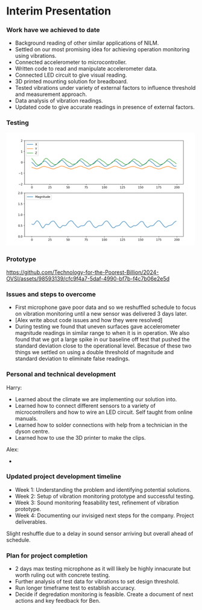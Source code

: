 # Interim Presentation

### Work have we achieved to date

- Background reading of other similar applications of NILM. 
- Settled on our most promising idea for achieving operation monitoring using vibrations.
- Connected accelerometer to microcontroller.
- Written code to read and manipulate accelerometer data.
- Connected LED circuit to give visual reading. 
- 3D printed mounting solution for breadboard. 
- Tested vibrations under variety of external factors to influence threshold and measurement approach.
- Data analysis of vibration readings.
- Updated code to give accurate readings in presence of external factors.

### Testing

<img src="assets/plotter_with_magnitude.png" alt="Screenshot of python plotter" width="500"/>


### Prototype

https://github.com/Technology-for-the-Poorest-Billion/2024-OVSI/assets/98593139/cfc9f4a7-5daf-4990-bf7b-f4c7b06e2e5d

### Issues and steps to overcome

- First microphone gave poor data and so we reshuffled schedule to focus on vibration monitoring until a new sensor was delivered 3 days later. 
- [Alex write about code issues and how they were resolved]
- During testing we found that uneven surfaces gave accelerometer magnitude readings in similar range to when it is in operation. We also found that we got a large spike in our baseline off test that pushed the standard deviation close to the operational level. Becasue of these two things we settled on using a double threshold of magnitude and standard deviation to eliminate false readings. 

### Personal and technical development

Harry: 

- Learned about the climate we are implementing our solution into. 
- Learned how to connect different sensors to a variety of microcontrollers and how to wire an LED circuit. Self taught from online manuals.
- Learned how to solder connections with help from a technician in the dyson centre.
- Learned how to use the 3D printer to make the clips. 

Alex:

- 

### Updated project development timeline 

- Week 1: Understanding the problem and identifying potential solutions.
- Week 2: Setup of vibration monitoring prototype and successful testing. 
- Week 3: Sound monitoring feasability test, refinement of vibration prototype. 
- Week 4: Documenting our invisiged next steps for the company. Project deliverables.

Slight reshuffle due to a delay in sound sensor arriving but overall ahead of schedule.

### Plan for project completion 

- 2 days max testing microphone as it will likely be highly innacurate but worth ruling out with concrete testing. 
- Further analysis of test data for vibrations to set design threshold. 
- Run longer timeframe test to establish accuracy.
- Decide if degredation monitoring is feasible. Create a document of next actions and key feedback for Ben.
